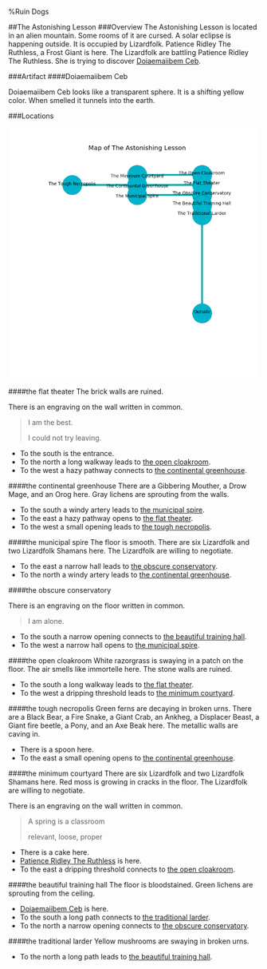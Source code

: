 %Ruin Dogs

##The Astonishing Lesson
###Overview
The Astonishing Lesson is located in an alien mountain. Some rooms of it are cursed. A solar eclipse is happening outside. It is occupied by Lizardfolk. <a name="Patience-Ridley-The-Ruthless"></a>Patience Ridley The Ruthless, a Frost Giant is here. The Lizardfolk are battling Patience Ridley The Ruthless. She  is trying to discover [Doiaemaiibem Ceb](#Doiaemaiibem-Ceb). 



###Artifact
####<a name="Doiaemaiibem-Ceb"></a>Doiaemaiibem Ceb


Doiaemaiibem Ceb looks like a transparent sphere. It is a shifting yellow color. When smelled it tunnels into the earth. 





###Locations


![](../v1/images/The-Astonishing-Lesson.png)

####<a name="the-flat-theater"></a>the flat theater
The brick walls are ruined. 

There is an engraving on the wall written in common. 

> I am the best.
>
> I could not try leaving.
>


* To the south is the entrance.
* To the north a long walkway leads to [the open cloakroom](#the-open-cloakroom).
* To the west a hazy pathway connects to [the continental greenhouse](#the-continental-greenhouse).


####<a name="the-continental-greenhouse"></a>the continental greenhouse
There are a Gibbering Mouther, a Drow Mage, and an Orog here. Gray lichens are sprouting from the walls. 



* To the south a windy artery leads to [the municipal spire](#the-municipal-spire).
* To the east a hazy pathway opens to [the flat theater](#the-flat-theater).
* To the west a small opening leads to [the tough necropolis](#the-tough-necropolis).


####<a name="the-municipal-spire"></a>the municipal spire
The floor is smooth. There are six Lizardfolk and two Lizardfolk Shamans here. The Lizardfolk are willing to negotiate. 



* To the east a narrow hall leads to [the obscure conservatory](#the-obscure-conservatory).
* To the north a windy artery leads to [the continental greenhouse](#the-continental-greenhouse).


####<a name="the-obscure-conservatory"></a>the obscure conservatory


There is an engraving on the floor written in common. 

> I am alone.
>


* To the south a narrow opening connects to [the beautiful training hall](#the-beautiful-training-hall).
* To the west a narrow hall opens to [the municipal spire](#the-municipal-spire).


####<a name="the-open-cloakroom"></a>the open cloakroom
White razorgrass is swaying in a patch on the floor. The air smells like immortelle here. The stone walls are ruined. 



* To the south a long walkway leads to [the flat theater](#the-flat-theater).
* To the west a dripping threshold leads to [the minimum courtyard](#the-minimum-courtyard).


####<a name="the-tough-necropolis"></a>the tough necropolis
Green ferns are decaying in broken urns. There are a Black Bear, a Fire Snake, a Giant Crab, an Ankheg, a Displacer Beast, a Giant fire beetle, a Pony, and an Axe Beak here. The metallic walls are caving in. 



* There is a spoon here.
* To the east a small opening opens to [the continental greenhouse](#the-continental-greenhouse).


####<a name="the-minimum-courtyard"></a>the minimum courtyard
There are six Lizardfolk and two Lizardfolk Shamans here. Red moss is growing in cracks in the floor. The Lizardfolk are willing to negotiate. 

There is an engraving on the wall written in common. 

> A spring is a classroom
>
> relevant, loose, proper
>


* There is a cake here.
* [Patience Ridley The Ruthless](#Patience-Ridley-The-Ruthless) is here.
* To the east a dripping threshold connects to [the open cloakroom](#the-open-cloakroom).


####<a name="the-beautiful-training-hall"></a>the beautiful training hall
The floor is bloodstained. Green lichens are sprouting from the ceiling. 



* [Doiaemaiibem Ceb](#Doiaemaiibem-Ceb) is here.
* To the south a long path connects to [the traditional larder](#the-traditional-larder).
* To the north a narrow opening connects to [the obscure conservatory](#the-obscure-conservatory).


####<a name="the-traditional-larder"></a>the traditional larder
Yellow mushrooms are swaying in broken urns. 



* To the north a long path leads to [the beautiful training hall](#the-beautiful-training-hall).


